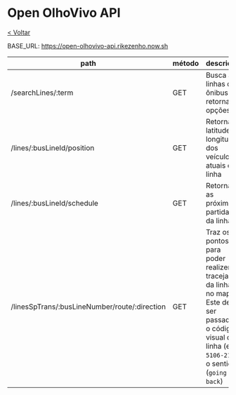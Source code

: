 # Open OlhoVivo API

[< Voltar](../README.md)

BASE_URL: https://open-olhovivo-api.rikezenho.now.sh

path|método|descrição|
---|---|---
/searchLines/:term|GET|Busca as linhas de ônibus e retorna as opções
/lines/:busLineId/position|GET|Retorna a latitude e longitude dos veículos atuais da linha
/lines/:busLineId/schedule|GET|Retorna as próximas partidas da linha
/linesSpTrans/:busLineNumber/route/:direction|GET|Traz os pontos para poder realizer o tracejado da linha no mapa. Este deve ser passado o código visual da linha (ex: `5106-21`) e o sentido (`going` ou `back`)